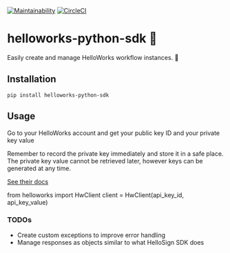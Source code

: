 [![Maintainability](https://api.codeclimate.com/v1/badges/d0fdc2372d8384e6db9b/maintainability)](https://codeclimate.com/github/kevteg/helloworks-python-sdk/maintainability) [![CircleCI](https://circleci.com/gh/kevteg/helloworks-python-sdk.svg?style=svg)](https://circleci.com/gh/kevteg/helloworks-python-sdk)

# helloworks-python-sdk 🐍

Easily create and manage HelloWorks workflow instances. 🚀

## Installation

    pip install helloworks-python-sdk

## Usage

Go to your HelloWorks account and get your public key ID and your private key value

Remember to record the private key immediately and store it in a safe place. The private key value cannot be retrieved later, however keys can be generated at any time.

[See their docs](https://docs.helloworks.com/v3.3/reference#getting-started)

from helloworks import HwClient
client = HwClient(api_key_id, api_key_value)

### TODOs
- Create custom exceptions to improve error handling
- Manage responses as objects similar to what HelloSign SDK does
